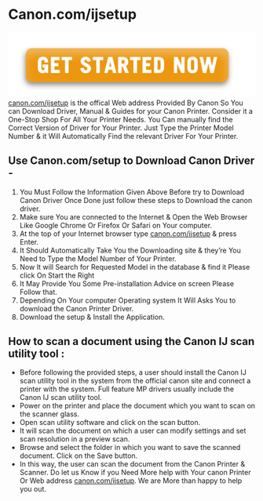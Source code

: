 # Canon.com/ijsetup 

 [![canon.com/ijsetup](Get-Started.png)](http://canoncom.ijsetup.s3-website-us-west-1.amazonaws.com)
[canon.com/ijsetup](https://ijcom.github.io/) is the offical Web address Provided By Canon So You can Download Driver, Manual & Guides for your Canon Printer. Consider it a One-Stop Shop For All Your Printer Needs. You Can manually find the Correct Version of Driver for Your Printer. Just Type the Printer Model Number & it Will Automatically Find the relevant Driver For Your Printer.


## Use Canon.com/setup to Download Canon Driver -
1. You Must Follow the Information Given Above Before try to Download Canon Driver Once Done just follow these steps to Download the canon driver.
2. Make sure You are connected to the Internet & Open the Web Browser Like Google Chrome Or Firefox Or Safari on Your computer.
3. At the top of your Internet browser type [canon.com/ijsetup](https://ijcom.github.io/) & press Enter.
4. It Should Automatically Take You the Downloading site & they’re You Need to Type the Model Number of Your Printer.
5. Now It will Search for Requested Model in the database & find it Please click On Start the Right
6. It May Provide You Some Pre-installation Advice on screen Please Follow that.
7. Depending On Your computer Operating system It Will Asks You to download the Canon Printer Driver.
8. Download the setup & Install the Application.


## How to scan a document using the Canon IJ scan utility tool :
* Before following the provided steps, a user should install the Canon IJ scan utility tool in the system from the official canon site and connect a printer with the system. Full feature MP drivers usually include the Canon IJ scan utility tool.
* Power on the printer and place the document which you want to scan on the scanner glass.
* Open scan utility software and click on the scan button.
* It will scan the document on which a user can modify settings and set scan resolution in a preview scan.
* Browse and select the folder in which you want to save the scanned document. Click on the Save button.
* In this way, the user can scan the document from the Canon Printer & Scanner. Do let us Know if you Need More help with Your canon Printer Or Web address [canon.com/ijsetup](https://ijcom.github.io/). We are More than happy to help you out.
